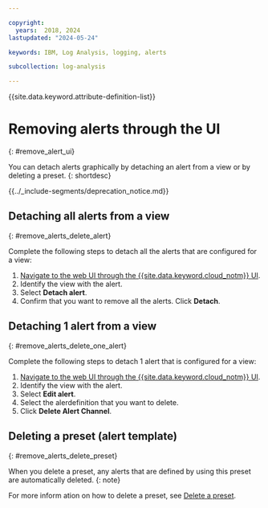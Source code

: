 ```yaml
---

copyright:
  years:  2018, 2024
lastupdated: "2024-05-24"

keywords: IBM, Log Analysis, logging, alerts

subcollection: log-analysis

---
```


{{site.data.keyword.attribute-definition-list}}

# Removing alerts through the UI
{: #remove_alert_ui}

You can detach alerts graphically by detaching an alert from a view or by deleting a preset.
{: shortdesc}

<!-- common deprecation notice -->
{{../_include-segments/deprecation_notice.md}}


## Detaching all alerts from a view
{: #remove_alerts_delete_alert}

Complete the following steps to detach all the alerts that are configured for a view:

1. [Navigate to the web UI through the {{site.data.keyword.cloud_notm}} UI](/docs/log-analysis?topic=log-analysis-launch).
2. Identify the view with the alert.
3. Select **Detach alert**.
4. Confirm that you want to remove all the alerts. Click **Detach**.



## Detaching 1 alert from a view
{: #remove_alerts_delete_one_alert}

Complete the following steps to detach 1 alert that is configured for a view:

1. [Navigate to the web UI through the {{site.data.keyword.cloud_notm}} UI](/docs/log-analysis?topic=log-analysis-launch).
2. Identify the view with the alert.
3. Select **Edit alert**.
4. Select the alerdefinition that you want to delete.
5. Click **Delete Alert Channel**.



## Deleting a preset (alert template)
{: #remove_alerts_delete_preset}

When you delete a preset, any alerts that are defined by using this preset are automatically deleted.
{: note}

For more inform ation on how to delete a preset, see [Delete a preset](/docs/log-analysis?topic=log-analysis-preset_ui#preset_ui_delete).
